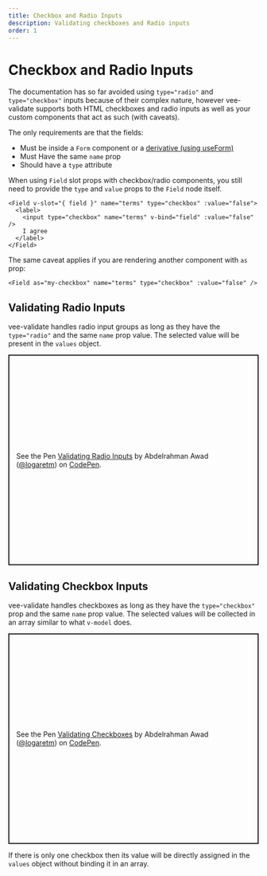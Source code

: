 ```yaml
---
title: Checkbox and Radio Inputs
description: Validating checkboxes and Radio inputs
order: 1
---
```


# Checkbox and Radio Inputs

The documentation has so far avoided using `type="radio"` and `type="checkbox"` inputs because of their complex nature, however vee-validate supports both HTML checkboxes and radio inputs as well as your custom components that act as such (with caveats).

The only requirements are that the fields:

<div class="features">

- Must be inside a `Form` component or a [derivative (using useForm)](/api/use-form#creating-custom-form-components)
- Must Have the same `name` prop
- Should have a `type` attribute

</div>

<doc-tip title="Slot props and custom components">

When using `Field` slot props with checkbox/radio components, you still need to provide the `type` and `value` props to the `Field` node itself.

```vue
<Field v-slot="{ field }" name="terms" type="checkbox" :value="false">
  <label>
    <input type="checkbox" name="terms" v-bind="field" :value="false" />
    I agree
  </label>
</Field>
```

The same caveat applies if you are rendering another component with `as` prop:

```vue
<Field as="my-checkbox" name="terms" type="checkbox" :value="false" />
```

</doc-tip>

## Validating Radio Inputs

vee-validate handles radio input groups as long as they have the `type="radio"` and the same `name` prop value. The selected value will be present in the `values` object.

<p class="codepen" data-height="423" data-theme-id="light" data-default-tab="js,result" data-user="logaretm" data-slug-hash="YzwMqmL" style="height: 423px; box-sizing: border-box; display: flex; align-items: center; justify-content: center; border: 2px solid; margin: 1em 0; padding: 1em;" data-pen-title="Validating Radio Inputs">
  <span>See the Pen <a href="https://codepen.io/logaretm/pen/YzwMqmL">
  Validating Radio Inputs</a> by Abdelrahman Awad (<a href="https://codepen.io/logaretm">@logaretm</a>)
  on <a href="https://codepen.io">CodePen</a>.</span>
</p>

## Validating Checkbox Inputs

vee-validate handles checkboxes as long as they have the `type="checkbox"` prop and the same `name` prop value. The selected values will be collected in an array similar to what `v-model` does.

<p class="codepen" data-height="423" data-theme-id="light" data-default-tab="js,result" data-user="logaretm" data-slug-hash="BajEzoe" style="height: 423px; box-sizing: border-box; display: flex; align-items: center; justify-content: center; border: 2px solid; margin: 1em 0; padding: 1em;" data-pen-title="Validating Checkboxes">
  <span>See the Pen <a href="https://codepen.io/logaretm/pen/BajEzoe">
  Validating Checkboxes</a> by Abdelrahman Awad (<a href="https://codepen.io/logaretm">@logaretm</a>)
  on <a href="https://codepen.io">CodePen</a>.</span>
</p>

If there is only one checkbox then its value will be directly assigned in the `values` object without binding it in an array.

<script async src="https://static.codepen.io/assets/embed/ei.js"></script>
